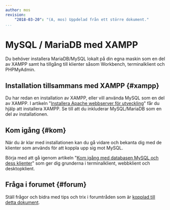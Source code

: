 ```yaml
---
author: mos
revision:
    "2018-03-20": "(A, mos) Uppdelad från ett större dokument."
...
```

MySQL / MariaDB med XAMPP
==================================

Du behöver installera MariaDB/MySQL lokalt på din egna maskin som en del av XAMPP samt ha tillgång till klienter såsom Workbench, terminalklient och PHPMyAdmin.



Installation tillsammans med XAMPP {#xampp}
----------------------------------

Du har redan en installation av XAMPP, eller vill använda MySQL som en del av XAMPP. I artikeln "[Installera Apache webbserver för utveckling](kunskap/installera-apache-webbserver-for-utveckling)" får du hjälp att installera XAMPP. Se till att du inkluderar MySQL/MariaDB som en del av installationen.

<!--
TODO
Borde vara annan artikel som visar hur man installerar MySQL med XAMPP, eller borde den befintliga artikeln uppdateras/ersättas av en som visar hur man gör?
-->



Kom igång {#kom}
----------------------------------

När du är klar med installationen kan du gå vidare och bekanta dig med de klienter som används för att koppla upp sig mot MySQL.

Börja med att gå igenom artikeln "[Kom igång med databasen MySQL och dess klienter](kunskap/kom-igang-med-databasen-mysql-och-dess-klienter)" som ger dig grunderna i terminalklient, webbklient och desktopklient.



Fråga i forumet {#forum}
----------------------------------

Ställ frågor och bidra med tips och trix i forumtråden som är [kopplad till detta dokument](t/7371).
